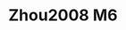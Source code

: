 <a name="material" />

# Zhou2008 M6
<script type="application/ld+json">
  {
    "@context": "https://schema.org/",
    "@type": "ChemicalSubstance",
    "http://purl.org/dc/terms/conformsTo":
      {
        "@type": "CreativeWork",
        "@id": "https://bioschemas.org/profiles/ChemicalSubstance/0.4-RELEASE/"
      },
    "@id": "https://egonw.github.io/nanowiki/nanowiki218.html#material",
    "name": "Zhou2008 M6",
    "sameAs": "http://127.0.0.1/mediawiki/index.php/Special:URIResolver/Zhou2008_M6"
  }
</script>

